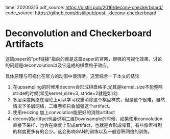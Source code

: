 time: 20200316
pdf_source: https://distill.pub/2016/deconv-checkerboard/
code_source: https://github.com/distillpub/post--deconv-checkerboard

# Deconvolution and Checkerboard Artifacts

这篇paper的"pdf链接"指向的就是这篇paper的官网，很强的可视化效果，讨论的问题是deconvolution以及它造成的棋盘格子效应。

具体原理与可视化在官方的动图中很清晰。这里综合一下本文的结论


1. 在upsampling的时候用deconv会形成棋盘格子,尤其是kernel_size不能整除stride的时候(常见kernel_size=3, stride=2就是如此)
2. 多层深度网络在理论上可以学习权重消除这个棋盘样式，但是这个很难，自然情况下多层网络，二维卷积只会加强这个artifact。
3. 使用resizing 加上convolution能更好的消除artifact
4. deconv的artifact也会说明二维Downsample的时候，如果使用convolution直接下采样，也会在梯度上形成artifact，也就是会形成噪音，有些像素得到的梯度更多有的会少。这会影响GAN的训练以及一般卷积网络的训练。
